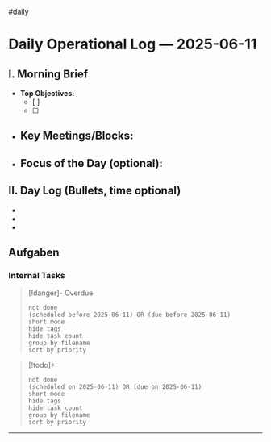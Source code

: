#daily
# Daily Operational Log — 2025-06-11

## I. Morning Brief

- **Top Objectives:**
  - [ ]
  - [ ]
- **Key Meetings/Blocks:**
  -
- **Focus of the Day (optional):**
  -

## II. Day Log (Bullets, time optional)

-
-
-

## Aufgaben

### Internal Tasks

> [!danger]- Overdue
>```tasks
>not done
>(scheduled before 2025-06-11) OR (due before 2025-06-11)
>short mode
>hide tags
>hide task count
>group by filename
>sort by priority
>```

> [!todo]+
>```tasks
>not done
>(scheduled on 2025-06-11) OR (due on 2025-06-11)
>short mode
>hide tags
>hide task count
>group by filename
>sort by priority
>```

---
